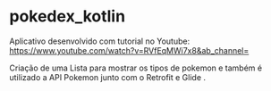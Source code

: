 # pokedex_kotlin

Aplicativo desenvolvido com tutorial no Youtube: 
https://www.youtube.com/watch?v=RVfEqMWi7x8&ab_channel=



Criação de uma Lista para mostrar os tipos de pokemon e também é utilizado a API Pokemon junto com o Retrofit e Glide .
